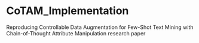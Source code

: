 # CoTAM_Implementation
Reproducing Controllable Data Augmentation for Few-Shot Text Mining with Chain-of-Thought Attribute Manipulation research paper
